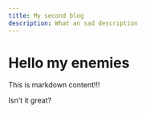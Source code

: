 ```yaml
---
title: My second blog
description: What an sad description
---
```


# Hello my enemies

This is markdown content!!!

Isn't it great?
